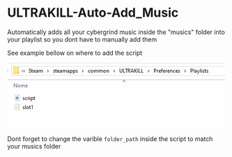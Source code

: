 # ULTRAKILL-Auto-Add_Music
Automatically adds all your cybergrind music inside the "musics" folder into your playlist so you dont have to manually add them

See example bellow on where to add the script

![Screenshot](image.png)

Dont forget to change the varible `folder_path` inside the script to match your musics folder
